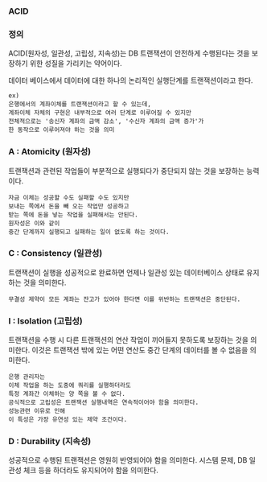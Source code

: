 ### ACID

### 정의

ACID(원자성, 일관성, 고립성, 지속성)는 DB 트랜잭션이 안전하게 수행된다는 것을 보장하기 위한 성질을 가리키는 약어이다.

데이터 베이스에서 데이터에 대한 하나의 논리적인 실행단계를 트랜잭션이라고 한다.

    ex)
    은행에서의 계좌이체를 트랜잭션이라고 할 수 있는데,
    계좌이체 자체의 구현은 내부적으로 여러 단계로 이루어질 수 있지만
    전체적으로는 '송신자 계좌의 금액 감소', '수신자 계좌의 금액 증가'가
    한 동작으로 이루어져야 하는 것을 의미

### A : Atomicity (원자성)

트랜잭션과 관련된 작업들이 부분적으로 실행되다가 중단되지 않는 것을 보장하는 능력이다.

    자금 이체는 성공할 수도 실패할 수도 있지만
    보내는 쪽에서 돈을 빼 오는 작업만 성공하고
    받는 쪽에 돈을 넣는 작업을 실패해서는 안된다.
    원자성은 이와 같이
    중간 단계까지 실행되고 실패하는 일이 없도록 하는 것이다.

### C : Consistency (일관성)

트랜잭션이 실행을 성공적으로 완료하면 언제나 일관성 있는 데이터베이스 상태로 유지하는 것을 의미한다.

    무결성 제약이 모든 계좌는 잔고가 있어야 한다면 이를 위반하는 트랜잭션은 중단된다.

### I : Isolation (고립성)

트랜잭션을 수행 시 다른 트랜잭션의 연산 작업이 끼어들지 못하도록 보장하는 것을 의미한다. 이것은 트랜잭션 밖에 있는 어떤 연산도 중간 단계의 데이터를 볼 수 없음을 의미한다.

    은행 관리자는
    이체 작업을 하는 도중에 쿼리를 실행하더라도
    특정 계좌간 이체하는 양 쪽을 볼 수 없다.
    공식적으로 고립성은 트랜잭션 실행내역은 연속적이어야 함을 의미한다.
    성능관련 이유로 인해
    이 특성은 가장 유연성 있는 제약 조건이다.

### D : Durability (지속성)

성공적으로 수행된 트랜잭션은 영원히 반영되어야 함을 의미한다. 시스템 문제, DB 일관성 체크 등을 하더라도 유지되어야 함을 의미한다.


 
